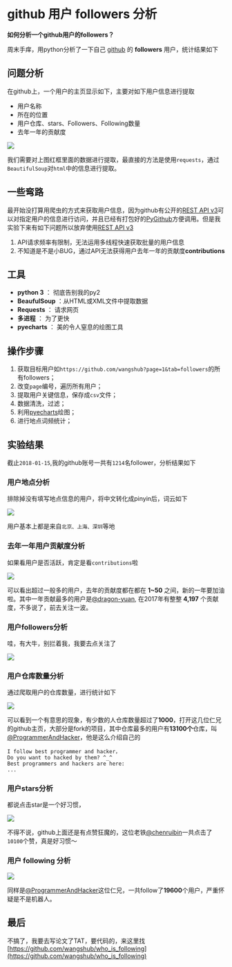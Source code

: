 # github 用户 followers 分析

**如何分析一个github用户的followers？**

周末手痒，用python分析了一下自己 [github](https://github.com/wangshub) 的 **followers** 用户，统计结果如下

## 问题分析

在github上，一个用户的主页显示如下，主要对如下用户信息进行提取
- 用户名称
- 所在的位置
- 用户仓库、stars、Followers、Following数量
- 去年一年的贡献度

![](https://ws1.sinaimg.cn/large/c3a916a7gy1fngknl9cckj20uh0g6wfm.jpg)

我们需要对上图红框里面的数据进行提取，最直接的方法是使用`requests`，通过`BeautifulSoup`对`html`中的信息进行提取。

## 一些弯路

最开始没打算用爬虫的方式来获取用户信息，因为github有公开的[REST API v3](https://developer.github.com/v3/)可以对指定用户的信息进行访问，并且已经有打包好的[PyGithub](https://github.com/PyGithub/PyGithub)方便调用。但是我实验下来有如下问题所以放弃使用[REST API v3](https://developer.github.com/v3/)
1. API请求频率有限制，无法运用多线程快速获取批量的用户信息
2. 不知道是不是小BUG，通过API无法获得用户去年一年的贡献度**contributions**

## 工具

- **python 3** ： 彻底告别我的py2
- **BeaufulSoup** ：从HTML或XML文件中提取数据
- **Requests** ： 请求网页
- **多进程** ： 为了更快
- **pyecharts** ： 美的令人窒息的绘图工具

## 操作步骤

1. 获取目标用户如`https://github.com/wangshub?page=1&tab=followers`的所有followers；
2. 改变`page`编号，遍历所有用户；
3. 提取用户关键信息，保存成`csv`文件；
4. 数据清洗，过滤；
5. 利用[pyecharts](https://github.com/pyecharts/pyecharts)绘图；
6. 进行地点词频统计； 

## 实验结果

截止`2018-01-15`,我的github账号一共有`1214`名follower，分析结果如下

### 用户地点分析

排除掉没有填写地点信息的用户，将中文转化成pinyin后，词云如下

![](./pics/places.jpg)

用户基本上都是来自`北京、上海、深圳`等地

### 去年一年用户贡献度分析

如果看用户是否活跃，肯定是看`contributions`啦

![](./pics/contributions.png)

可以看出超过一般多的用户，去年的贡献度都在都在 **1~50** 之间，新的一年要加油啦。其中一年贡献最多的用户是[@dragon-yuan](https://github.com/dragon-yuan), 在2017年有整整 **4,197** 个贡献度，不多说了，前去关注一波。

### 用户followers分析

哇，有大牛，别拦着我，我要去点关注了

![](./pics/followers.png)

### 用户仓库数量分析

通过爬取用户的仓库数量，进行统计如下

![](./pics/repos.png)

可以看到一个有意思的现象，有少数的人仓库数量超过了**1000**，打开这几位仁兄的github主页，大部分是fork的项目，其中仓库最多的用户有**13100个**仓库，叫[@ProgrammerAndHacker](https://github.com/ProgrammerAndHacker)，他是这么介绍自己的
```
I follow best programmer and hacker， 
Do you want to hacked by them? ^_^ 
Best programmers and hackers are here: 
...
```

### 用户stars分析

都说点击star是一个好习惯，

![](./pics/stars.png)

不得不说，github上面还是有点赞狂魔的，这位老铁[@chenruibin](https://github.com/chenruibin)一共点击了`10100`个赞，真是好习惯～

### 用户 following 分析

![](./pics/following.png)

同样是[@ProgrammerAndHacker](https://github.com/ProgrammerAndHacker)这位仁兄，一共follow了**19600**个用户，严重怀疑是不是机器人。

## 最后

不搞了，我要去写论文了TAT，要代码的，来这里找[https://github.com/wangshub/who_is_following](https://github.com/wangshub/who_is_following)